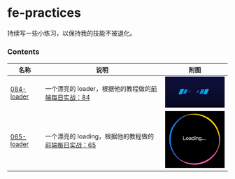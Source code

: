 # fe-practices
持续写一些小练习，以保持我的技能不被退化。

### Contents
名称 | 说明 | 附图
---- | ---- | ----
[084-loader](./084-loader/index.html) | 一个漂亮的 loader，根据他的教程做的[前端每日实战：84](https://segmentfault.com/a/1190000015700996?utm_source=weekly&utm_medium=email&utm_campaign=email_weekly) | <img src="./084-loader/084-loader.gif" width=200 />
[065-loader](./065-loader/index.html) | 一个漂亮的 loading，根据他的教程做的[前端每日实战：65](https://segmentfault.com/a/1190000015424389) | <img src="./065-loader/065-loading.gif" width=200 />